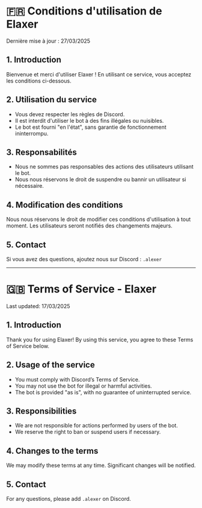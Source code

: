 # 🇫🇷 Conditions d'utilisation de Elaxer

Dernière mise à jour : 27/03/2025

## 1. Introduction
Bienvenue et merci d'utiliser Elaxer ! En utilisant ce service, vous acceptez les conditions ci-dessous.

## 2. Utilisation du service
- Vous devez respecter les règles de Discord.
- Il est interdit d'utiliser le bot à des fins illégales ou nuisibles.
- Le bot est fourni "en l'état", sans garantie de fonctionnement ininterrompu.

## 3. Responsabilités
- Nous ne sommes pas responsables des actions des utilisateurs utilisant le bot.
- Nous nous réservons le droit de suspendre ou bannir un utilisateur si nécessaire.

## 4. Modification des conditions
Nous nous réservons le droit de modifier ces conditions d'utilisation à tout moment. Les utilisateurs seront notifiés des changements majeurs.

## 5. Contact
Si vous avez des questions, ajoutez nous sur Discord : `.alexer`


----------------------


# 🇬🇧 Terms of Service - Elaxer

Last updated: 17/03/2025

## 1. Introduction
Thank you for using Elaxer! By using this service, you agree to these Terms of Service below.

## 2. Usage of the service
- You must comply with Discord’s Terms of Service.
- You may not use the bot for illegal or harmful activities.
- The bot is provided "as is", with no guarantee of uninterrupted service.

## 3. Responsibilities
- We are not responsible for actions performed by users of the bot.
- We reserve the right to ban or suspend users if necessary.

## 4. Changes to the terms
We may modify these terms at any time. Significant changes will be notified.

## 5. Contact
For any questions, please add `.alexer` on Discord.
